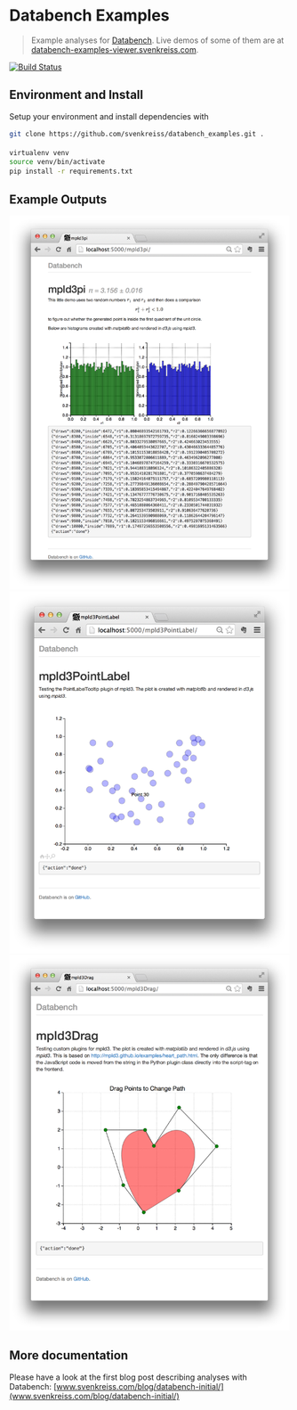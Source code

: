 # Databench Examples

> Example analyses for [Databench](https://github.com/svenkreiss/databench). Live demos of some of them are at [databench-examples-viewer.svenkreiss.com](databench-examples-viewer.svenkreiss.com).

[![Build Status](https://travis-ci.org/svenkreiss/databench_examples.png?branch=master)](https://travis-ci.org/svenkreiss/databench_examples)


## Environment and Install

Setup your environment and install dependencies with

```bash
git clone https://github.com/svenkreiss/databench_examples.git .

virtualenv venv
source venv/bin/activate
pip install -r requirements.txt
```


## Example Outputs

![mpld3pi](doc/images/mpld3pi_demo.png)
![mpld3pi](doc/images/mpld3_PointLabel.png)
![mpld3pi](doc/images/mpld3_heart_path.png)


## More documentation

Please have a look at the first blog post describing analyses with Databench: [www.svenkreiss.com/blog/databench-initial/](www.svenkreiss.com/blog/databench-initial/)
